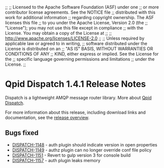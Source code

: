 ;;
;; Licensed to the Apache Software Foundation (ASF) under one
;; or more contributor license agreements.  See the NOTICE file
;; distributed with this work for additional information
;; regarding copyright ownership.  The ASF licenses this file
;; to you under the Apache License, Version 2.0 (the
;; "License"); you may not use this file except in compliance
;; with the License.  You may obtain a copy of the License at
;; 
;;   http://www.apache.org/licenses/LICENSE-2.0
;; 
;; Unless required by applicable law or agreed to in writing,
;; software distributed under the License is distributed on an
;; "AS IS" BASIS, WITHOUT WARRANTIES OR CONDITIONS OF ANY
;; KIND, either express or implied.  See the License for the
;; specific language governing permissions and limitations
;; under the License.
;;

# Qpid Dispatch 1.4.1 Release Notes

Dispatch is a lightweight AMQP message router library. More about
[Qpid
Dispatch]({{site_url}}/components/dispatch-router/index.html).

For more information about this release, including download links and
documentation, see the [release overview](index.html).


## Bugs fixed

 - [DISPATCH-1148](https://issues.apache.org/jira/browse/DISPATCH-1148) - auth plugin should indicate version in open properties
 - [DISPATCH-1149](https://issues.apache.org/jira/browse/DISPATCH-1149) - authz plugin can no longer override conf file policy
 - [DISPATCH-1151](https://issues.apache.org/jira/browse/DISPATCH-1151) - Revert to gulp version 3 for console build
 - [DISPATCH-1157](https://issues.apache.org/jira/browse/DISPATCH-1157) - auth plugin leaks memory
